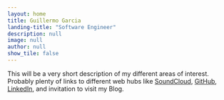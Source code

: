 ```yaml
---
layout: home
title: Guillermo Garcia
landing-title: "Software Engineer"
description: null
image: null
author: null
show_tile: false
---
```


This will be a very short description of my different areas of interest. Probably plenty of links to different web hubs like
<a href="https://soundcloud.com/bitcoder/">SoundCloud</a>,
<a href="https://github.com/bitcod3r/">GitHub</a>,
<a href="https://www.linkedin.com/in/bitcoder/">LinkedIn</a>, and invitation to visit my Blog.

<!--a href=""></a-->

